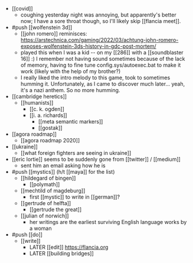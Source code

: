 - [[covid]]
	- coughing yesterday night was annoying, but apparently's better now; I have a sore throat though, so I'll likely skip [[flancia meet]].
- #push [[wolfenstein 3d]]
	- [[john romero]] reminisces: https://arstechnica.com/gaming/2022/03/achtung-john-romero-exposes-wolfenstein-3ds-history-in-gdc-post-mortem/
	- played this when I was a kid -- on my [[286]] with a [[soundblaster 16]] :) I remember not having sound sometimes because of the lack of memory, having to fine tune config.sys/autoexec.bat to make it work (likely with the help of my brother?)
	- I really liked the intro melody to this game, took to sometimes humming it. Unfortunately, as I came to discover much later... yeah, it's a nazi anthem. So no more humming.
- [[cambridge heretics]]
	- [[humanists]]
		- [[c. k. ogden]]
		- [[i. a. richards]]
			- [[meta semantic markers]]
			- [[gostak]]
- [[agora roadmap]]
	- [[agora roadmap 2020]]
- [[ukraine]]
	- [[what foreign fighters are seeing in ukraine]]
- [[eric lortie]] seems to be suddenly gone from [[twitter]] / [[medium]]
	- sent him an email asking how he is
- #push [[mystics]] (h/t [[maya]] for the list)
	- [[hildegard of bingen]]
		- [[polymath]]
	- [[mechtild of magdeburg]]
		- first [[mystic]] to write in [[german]]?
	- [[gertrude of helfta]]
		- [[gertrude the great]]
	- [[julian of norwich]]
		- her writings are the earliest surviving English language works by a woman
- #push [[do]]
	- [[write]]
		- LATER [[edit]] https://flancia.org
		- LATER [[building bridges]]